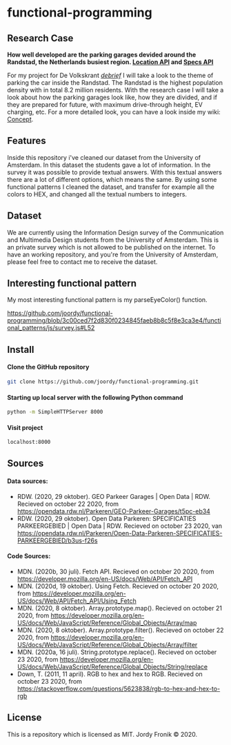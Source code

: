 # functional-programming

## Research Case

**How well developed are the parking garages devided around the Randstad, the Netherlands busiest region. [Location API](https://opendata.rdw.nl/Parkeren/GEO-Parkeer-Garages/t5pc-eb34) and [Specs API](https://opendata.rdw.nl/Parkeren/Open-Data-Parkeren-SPECIFICATIES-PARKEERGEBIED/b3us-f26s)**

For my project for De Volkskrant _[debrief](https://github.com/joordy/functional-programming/wiki/Debrief)_ I will take a look to the theme of parking the car inside the Randstad. The Randstad is the highest population density with in total 8.2 million residents. With the research case I will take a look about how the parking garages look like, how they are divided, and if they are prepared for future, with maximum drive-through height, EV charging, etc. For a more detailed look, you can have a look inside my wiki: [Concept](https://github.com/joordy/functional-programming/wiki/Concept).

<!-- Wat doet je project (description) -->

## Features

Inside this repository i've cleaned our dataset from the University of Amsterdam. In this dataset the students gave a lot of information. In the survey it was possible to provide textual answers. With this textual answers there are a lot of different options, which means the same. By using some functional patterns I cleaned the dataset, and transfer for example all the colors to HEX, and changed all the textual numbers to integers.

<!-- Welke features zijn er (features) -->

## Dataset

We are currently using the Information Design survey of the Communication and Multimedia Design students from the University of Amsterdam. This is an private survey which is not allowed to be published on the internet. To have an working repository, and you're from the University of Amsterdam, please feel free to contact me to receive the dataset.

<!-- Interesting pattern -->

## Interesting functional pattern

My most interesting functional pattern is my parseEyeColor() function.

https://github.com/joordy/functional-programming/blob/3c00ced7f2d830f0234845faeb8b8c5f8e3ca3e4/functional_patterns/js/survey.js#L52

<!-- Installment -->

## Install

#### Clone the GitHub repository

```bash
git clone https://github.com/joordy/functional-programming.git
```

#### Starting up local server with the following Python command

```bash
python -m SimpleHTTPServer 8000
```

#### Visit project

```bash
localhost:8000
```

<!-- Hoe draai ik je project (install) -->

<!-- ### Deploy -->

<!-- Live link van je project (deploy) -->

<!-- Sources -->

## Sources

#### Data sources:

- RDW. (2020, 29 oktober). GEO Parkeer Garages | Open Data | RDW. Recieved on october 22 2020, from https://opendata.rdw.nl/Parkeren/GEO-Parkeer-Garages/t5pc-eb34
- RDW. (2020, 29 oktober). Open Data Parkeren: SPECIFICATIES PARKEERGEBIED | Open Data | RDW. Recieved on october 23 2020, van https://opendata.rdw.nl/Parkeren/Open-Data-Parkeren-SPECIFICATIES-PARKEERGEBIED/b3us-f26s

#### Code Sources:

- MDN. (2020b, 30 juli). Fetch API. Recieved on october 20 2020, from https://developer.mozilla.org/en-US/docs/Web/API/Fetch_API
- MDN. (2020d, 19 oktober). Using Fetch. Recieved on october 20 2020, from https://developer.mozilla.org/en-US/docs/Web/API/Fetch_API/Using_Fetch
- MDN. (2020, 8 oktober). Array.prototype.map(). Recieved on october 21 2020, from https://developer.mozilla.org/en-US/docs/Web/JavaScript/Reference/Global_Objects/Array/map
- MDN. (2020, 8 oktober). Array.prototype.filter(). Recieved on october 22 2020, from https://developer.mozilla.org/en-US/docs/Web/JavaScript/Reference/Global_Objects/Array/filter
- MDN. (2020a, 16 juli). String.prototype.replace(). Recieved on october 23 2020, from https://developer.mozilla.org/en-US/docs/Web/JavaScript/Reference/Global_Objects/String/replace
- Down, T. (2011, 11 april). RGB to hex and hex to RGB. Recieved on october 23 2020, from https://stackoverflow.com/questions/5623838/rgb-to-hex-and-hex-to-rgb

<!-- License -->

## License

This is a repository which is licensed as MIT. Jordy Fronik ©️ 2020.

<!-- - Web Dev Simplified. (2019, 29 oktober). Learn Regular Expressions In 20 Minutes. Geraadpleegd op 23 oktober 2020, van https://www.youtube.com/watch?v=rhzKDrUiJVk
- RegExr. (z.d.). RegExr: Learn, Build, & Test RegEx. Geraadpleegd op 23 oktober 2020, van https://regexr.com/
- Green, D. M. (2014, 30 juni). Using Regular Expressions to Check String Length - SitePoint. Geraadpleegd op 23 oktober 2020, van https://www.sitepoint.com/using-regular-expressions-to-check-string-length/ -->

<!-- - [Array.splice()](https://developer.mozilla.org/en-US/docs/Web/JavaScript/Reference/Global_Objects/Array/map) -->

<!-- ## TO have in wiki -->
<!-- concept (schertsen, interface, iteraties)
Research (programmeer principes)
Data vrzamelen (query's, endpoints)
Data pschonen (filter, clean)
Logboek (standup, 1 op 1 gesprekken) -->
